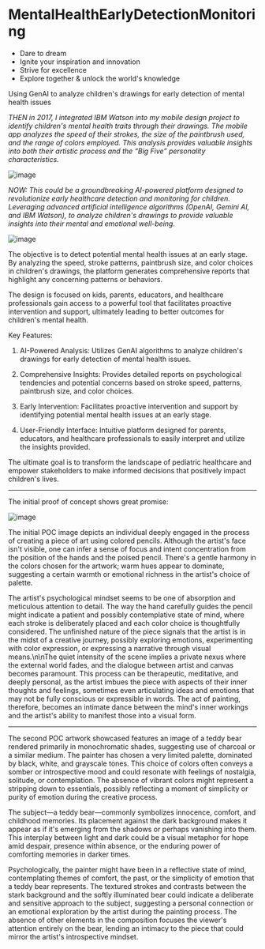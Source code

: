 # MentalHealthEarlyDetectionMonitoring

- Dare to dream
- Ignite your inspiration and innovation
- Strive for excellence
- Explore together & unlock the world's knowledge

Using GenAI to analyze children's drawings for early detection of mental health issues

_THEN in 2017, I integrated IBM Watson into my mobile design project to identify children's mental health traits through their drawings. The mobile app analyzes the speed of their strokes, the size of the paintbrush used, and the range of colors employed. This analysis provides valuable insights into both their artistic process and the “Big Five” personality characteristics._ 

![image](https://github.com/ubc-tuehoang/MentalHealthEarlyDetectionMonitoring/assets/86985864/1f1eb81d-ee51-4f9b-909a-e5fc99b7262d)

_NOW: This could be a groundbreaking AI-powered platform designed to revolutionize early healthcare detection and monitoring for children. Leveraging advanced artificial intelligence algorithms (OpenAI, Gemini AI, and IBM Watson), to analyze children's drawings to provide valuable insights into their mental and emotional well-being._

![image](https://github.com/ubc-tuehoang/MentalHealthEarlyDetectionMonitoring/assets/86985864/b74bf5b0-c269-4807-8060-297bba193ef8)

The objective is to detect potential mental health issues at an early stage. By analyzing the speed, stroke patterns, paintbrush size, and color choices in children's drawings, the platform generates comprehensive reports that highlight any concerning patterns or behaviors.

The design is focused on kids, parents, educators, and healthcare professionals gain access to a powerful tool that facilitates proactive intervention and support, ultimately leading to better outcomes for children's mental health.

Key Features:

1. AI-Powered Analysis: Utilizes GenAI algorithms to analyze children's drawings for early detection of mental health issues.

2. Comprehensive Insights: Provides detailed reports on psychological tendencies and potential concerns based on stroke speed, patterns, paintbrush size, and color choices.

3. Early Intervention: Facilitates proactive intervention and support by identifying potential mental health issues at an early stage.

4. User-Friendly Interface: Intuitive platform designed for parents, educators, and healthcare professionals to easily interpret and utilize the insights provided.

The ultimate goal is to transform the landscape of pediatric healthcare and empower stakeholders to make informed decisions that positively impact children's lives.

-----------------------------

The initial proof of concept shows great promise: 

![image](https://github.com/ubc-tuehoang/MentalHealthEarlyDetectionMonitoring/assets/86985864/d6e6231d-2e4e-4443-bdc0-824d39367c1e)


The initial POC image depicts an individual deeply engaged in the process of creating a piece of art using colored pencils. Although the artist's face isn't visible, one can infer a sense of focus and intent concentration from the position of the hands and the poised pencil. There's a gentle harmony in the colors chosen for the artwork; warm hues appear to dominate, suggesting a certain warmth or emotional richness in the artist's choice of palette.

The artist's psychological mindset seems to be one of absorption and meticulous attention to detail. The way the hand carefully guides the pencil might indicate a patient and possibly contemplative state of mind, where each stroke is deliberately placed and each color choice is thoughtfully considered. The unfinished nature of the piece signals that the artist is in the midst of a creative journey, possibly exploring emotions, experimenting with color expression, or expressing a narrative through visual means.\n\nThe quiet intensity of the scene implies a private nexus where the external world fades, and the dialogue between artist and canvas becomes paramount. This process can be therapeutic, meditative, and deeply personal, as the artist imbues the piece with aspects of their inner thoughts and feelings, sometimes even articulating ideas and emotions that may not be fully conscious or expressible in words. The act of painting, therefore, becomes an intimate dance between the mind's inner workings and the artist's ability to manifest those into a visual form.

-----

The second POC artwork showcased features an image of a teddy bear rendered primarily in monochromatic shades, suggesting use of charcoal or a similar medium. The painter has chosen a very limited palette, dominated by black, white, and grayscale tones. This choice of colors often conveys a somber or introspective mood and could resonate with feelings of nostalgia, solitude, or contemplation. The absence of vibrant colors might represent a stripping down to essentials, possibly reflecting a moment of simplicity or purity of emotion during the creative process. 

The subject—a teddy bear—commonly symbolizes innocence, comfort, and childhood memories. Its placement against the dark background makes it appear as if it's emerging from the shadows or perhaps vanishing into them. This interplay between light and dark could be a visual metaphor for hope amid despair, presence within absence, or the enduring power of comforting memories in darker times. 

Psychologically, the painter might have been in a reflective state of mind, contemplating themes of comfort, the past, or the simplicity of emotion that a teddy bear represents. The textured strokes and contrasts between the stark background and the softly illuminated bear could indicate a deliberate and sensitive approach to the subject, suggesting a personal connection or an emotional exploration by the artist during the painting process. The absence of other elements in the composition focuses the viewer's attention entirely on the bear, lending an intimacy to the piece that could mirror the artist's introspective mindset.


